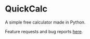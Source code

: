 # QuickCalc
A simple free calculator made in Python.

Feature requests and bug reports [here](https://github.com/HeyBilly9/QuickCalc/issues/new).
